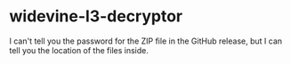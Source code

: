 # widevine-l3-decryptor

I can't tell you the password for the ZIP file in the GitHub release, but I can tell you the location of the files inside.

